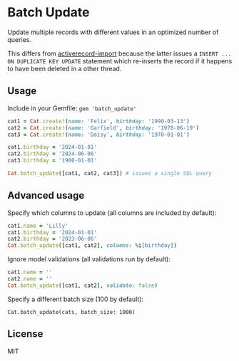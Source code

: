 # Batch Update

Update multiple records with different values in an optimized number of queries.

This differs from [activerecord-import](https://github.com/zdennis/activerecord-import) because the latter issues a `INSERT ... ON DUPLICATE KEY UPDATE` statement which re-inserts the record if it happens to have been deleted in a other thread.

## Usage
Include in your Gemfile: `gem 'batch_update'`

```ruby
cat1 = Cat.create!(name: 'Felix', birthday: '1990-03-13')
cat2 = Cat.create!(name: 'Garfield', birthday: '1978-06-19')
cat3 = Cat.create!(name: 'Daisy', birthday: '1970-01-01')

cat1.birthday = '2024-01-01'
cat2.birthday = '2024-06-06'
cat3.birthday = '1900-01-01'

Cat.batch_update([cat1, cat2, cat3]) # issues a single SQL query
```

## Advanced usage
Specify which columns to update (all columns are included by default):
```ruby
cat1.name = 'Lilly'
cat1.birthday = '2024-01-01'
cat2.birthday = '2023-06-06'
Cat.batch_update([cat1, cat2], columns: %i[birthday])
```

Ignore model validations (all validations run by default):
```ruby
cat1.name = ''
cat2.name = ''
Cat.batch_update([cat1, cat2], validate: false)
```

Specify a different batch size (100 by default):
```
Cat.batch_update(cats, batch_size: 1000)
```

## License
MIT
